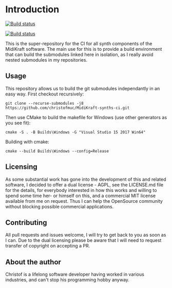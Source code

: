 # Introduction

[![Build status](https://ci.appveyor.com/api/projects/status/i6ducabh1oi3usk9?svg=true)](https://ci.appveyor.com/project/christofmuc/midikraft-synths-ci)

[![Build status](https://ci.appveyor.com/api/projects/status/i6ducabh1oi3usk9/branch/master?svg=true)](https://ci.appveyor.com/project/christofmuc/midikraft-synths-ci/branch/master)

This is the super-repository for the CI for all synth components of the MidiKraft software. The main use for this is to provide a build environment that can build the submodules linked here
in isolation, as I really avoid nested submodules in my repositories.

## Usage

This repository allows us to build the git submodules independantly in an easy way. First checkout recursively:

    git clone --recurse-submodules -j8 https://github.com/christofmuc/MidiKraft-synths-ci.git
	
Then use CMake to build the makefile for Windows (use other generators as you see fit):

    cmake -S . -B Builds\Windows -G "Visual Studio 15 2017 Win64" 
	
Building with cmake:

    cmake --build Builds\Windows --config=Release

## Licensing

As some substantial work has gone into the development of this and related software, I decided to offer a dual license - AGPL, see the LICENSE.md file for the details, for everybody interested in how this works and willing to spend some time her- or himself on this, and a commercial MIT license available from me on request. Thus I can help the OpenSource community without blocking possible commercial applications.

## Contributing

All pull requests and issues welcome, I will try to get back to you as soon as I can. Due to the dual licensing please be aware that I will need to request transfer of copyright on accepting a PR. 

## About the author

Christof is a lifelong software developer having worked in various industries, and can't stop his programming hobby anyway. 
